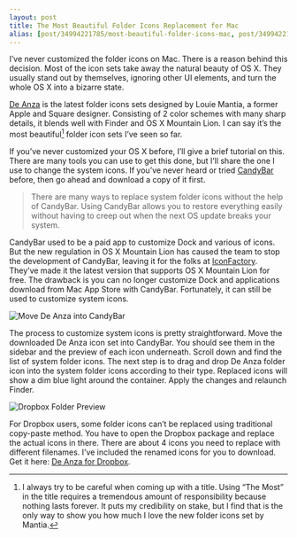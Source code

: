 ```yaml
---
layout: post
title: The Most Beautiful Folder Icons Replacement for Mac
alias: [post/34994221785/most-beautiful-folder-icons-mac, post/34994221785/]
---
```

I’ve never customized the folder icons on Mac. There is a reason behind this decision. Most of the icon sets take away the natural beauty of OS X. They usually stand out by themselves, ignoring other UI elements, and turn the whole OS X into a bizarre state.

[De Anza][1] is the latest folder icons sets designed by Louie Mantia, a former Apple and Square designer. Consisting of 2 color schemes with many sharp details, it blends well with Finder and OS X Mountain Lion. I can say it’s the most beautiful[^1] folder icon sets I’ve seen so far.

If you’ve never customized your OS X before, I’ll give a brief tutorial on this. There are many tools you can use to get this done, but I’ll share the one I use to change the system icons. If you’ve never heard or tried [CandyBar][3] before, then go ahead and download a copy of it first.

> There are many ways to replace system folder icons without the help of CandyBar. Using CandyBar allows you to restore everything easily without having to creep out when the next OS update breaks your system.

CandyBar used to be a paid app to customize Dock and various of icons. But the new regulation in OS X Mountain Lion has caused the team to stop the development of CandyBar, leaving it for the folks at [IconFactory][4]. They’ve made it the latest version that supports OS X Mountain Lion for free. The drawback is you can no longer customize Dock and applications download from Mac App Store with CandyBar. Fortunately, it can still be used to customize system icons.

![Move De Anza into CandyBar](http://images.sayzlim.net/2012/11/de_anza_candybar.jpg)

The process to customize system icons is pretty straightforward. Move the downloaded De Anza icon set into CandyBar. You should see them in the sidebar and the preview of each icon underneath. Scroll down and find the list of system folder icons. The next step is to drag and drop De Anza folder icon into the system folder icons according to their type. Replaced icons will show a dim blue light around the container. Apply the changes and relaunch Finder.

![Dropbox Folder Preview](http://images.sayzlim.net/2012/11/de_anza_preview.jpg)

For Dropbox users, some folder icons can’t be replaced using traditional copy-paste method. You have to open the Dropbox package and replace the actual icons in there. There are about 4 icons you need to replace with different filenames. I’ve included the renamed icons for you to download. Get it here: [De Anza for Dropbox][2].

[1]: http://mantia.me/icons/de-anza/
[2]: http://g.sayzlim.net/7y3t
[3]: http://panic.com/candybar/ "Panic Blog » CandyBar, Mountain Lion, and Beyond"
[4]: http://iconfactory.com/ "Iconfactory : Home"
 
[^1]: I always try to be careful when coming up with a title. Using “The Most” in the title requires a tremendous amount of responsibility because nothing lasts forever. It puts my credibility on stake, but I find that is the only way to show you how much I love the new folder icons set by Mantia.